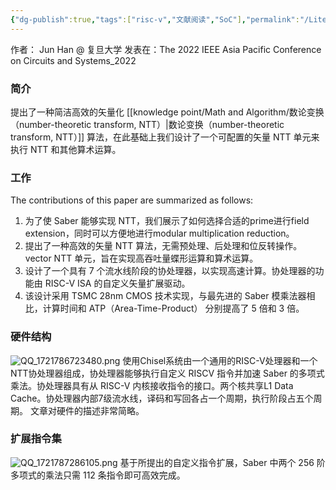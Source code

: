 ```yaml
---
{"dg-publish":true,"tags":["risc-v","文献阅读","SoC"],"permalink":"/Literature Notes/RISC-V SoC/（3）A High-Speed NTT-Based Polynomial Multiplication Accelerator with Vector Extension of RISC-V for Saber Algorithm/","dgPassFrontmatter":true}
---
```


作者： Jun Han @ 复旦大学
发表在：The 2022 IEEE Asia Pacific Conference on Circuits and Systems_2022

### 简介
提出了一种简洁高效的矢量化 [[knowledge point/Math and Algorithm/数论变换（number-theoretic transform, NTT）\|数论变换（number-theoretic transform, NTT）]] 算法，在此基础上我们设计了一个可配置的矢量 NTT 单元来执行 NTT 和其他算术运算。

### 工作
The contributions of this paper are summarized as follows:
1) 为了使 Saber 能够实现 NTT，我们展示了如何选择合适的prime进行field extension，同时可以方便地进行modular multiplication reduction。
2) 提出了一种高效的矢量 NTT 算法，无需预处理、后处理和位反转操作。vector NTT 单元，旨在实现高吞吐量蝶形运算和算术运算。
3) 设计了一个具有 7 个流水线阶段的协处理器，以实现高速计算。协处理器的功能由 RISC-V ISA 的自定义矢量扩展驱动。
4) 该设计采用 TSMC 28nm CMOS 技术实现，与最先进的 Saber 模乘法器相比，计算时间和 ATP（Area-Time-Product） 分别提高了 5 倍和 3 倍。

### 硬件结构
![QQ_1721786723480.png](/img/user/Literature%20Notes/imgs/QQ_1721786723480.png)
使用Chisel系统由一个通用的RISC-V处理器和一个NTT协处理器组成，协处理器能够执行自定义 RISCV 指令并加速 Saber 的多项式乘法。协处理器具有从 RISC-V 内核接收指令的接口。两个核共享L1 Data Cache。协处理器内部7级流水线，译码和写回各占一个周期，执行阶段占五个周期。
文章对硬件的描述非常简略。
### 扩展指令集
![QQ_1721787286105.png](/img/user/Literature%20Notes/imgs/QQ_1721787286105.png)
基于所提出的自定义指令扩展，Saber 中两个 256 阶多项式的乘法只需 112 条指令即可高效完成。